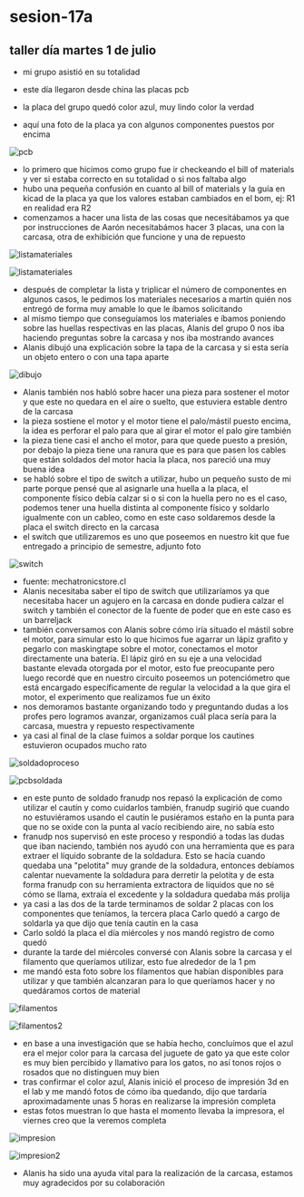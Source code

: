 # sesion-17a

## taller día martes 1 de julio

- mi grupo asistió en su totalidad
- este día llegaron desde china las placas pcb
- la placa del grupo quedó color azul, muy lindo color la verdad

- aquí una foto de la placa ya con algunos componentes puestos por encima

![pcb](./archivos/pcbplaca.jpg)

- lo primero que hicimos como grupo fue ir checkeando el bill of materials y ver si estaba correcto en su totalidad o si nos faltaba algo
- hubo una pequeña confusión en cuanto al bill of materials y la guía en kicad de la placa ya que los valores estaban cambiados en el bom, ej: R1 en realidad era R2
- comenzamos a hacer una lista de las cosas que necesitábamos ya que por instrucciones de Aarón necesitabámos hacer 3 placas, una con la carcasa, otra de exhibición que funcione y una de repuesto

![listamateriales](./archivos/listamateriales.jpg)

![listamateriales](./archivos/listamateriales2.jpg)

- después de completar la lista y triplicar el número de componentes en algunos casos, le pedimos los materiales necesarios a martín quién nos entregó de forma muy amable lo que le íbamos solicitando
- al mismo tiempo que conseguíamos los materiales e íbamos poniendo sobre las huellas respectivas en las placas, Alanis del grupo 0 nos iba haciendo preguntas sobre la carcasa y nos iba mostrando avances
- Alanis dibujó una explicación sobre la tapa de la carcasa y si esta sería un objeto entero o con una tapa aparte

 ![dibujo](./archivos/dibujoalanis.jpg)

- Alanis también nos habló sobre hacer una pieza para sostener el motor y que este no quedara en el aire o suelto, que estuviera estable dentro de la carcasa
- la pieza sostiene el motor y el motor tiene el palo/mástil puesto encima, la idea es perforar el palo para que al girar el motor el palo gire también
- la pieza tiene casi el ancho el motor, para que quede puesto a presión, por debajo la pieza tiene una ranura que es para que pasen los cables que están soldados del motor hacia la placa, nos pareció una muy buena idea
- se habló sobre el tipo de switch a utilizar, hubo un pequeño susto de mi parte porque pensé que al asignarle una huella a la placa, el componente físico debía calzar si o si con la huella pero no es el caso, podemos tener una huella distinta al componente físico y soldarlo igualmente con un cableo, como en este caso soldaremos desde la placa el switch directo en la carcasa
- el switch que utilizaremos es uno que poseemos en nuestro kit que fue entregado a principio de semestre, adjunto foto

![switch](./archivos/switch.jpg)

- fuente: mechatronicstore.cl
- Alanis necesitaba saber el tipo de switch que utilizaríamos ya que necesitaba hacer un agujero en la carcasa en donde pudiera calzar el switch y también el conector de la fuente de poder que en este caso es un barreljack
- también conversamos con Alanis sobre cómo iría situado el mástil sobre el motor, para simular esto lo que hicimos fue agarrar un lápiz grafito y pegarlo con maskingtape sobre el motor, conectamos el motor directamente una batería. El lápiz giró en su eje a una velocidad bastante elevada otorgada por el motor, esto fue preocupante pero luego recordé que en nuestro circuito poseemos un potenciómetro que está encargado específicamente de regular la velocidad a la que gira el motor, el experimento que realizamos fue un éxito
- nos demoramos bastante organizando todo y preguntando dudas a los profes pero logramos avanzar, organizamos cuál placa sería para la carcasa, muestra y repuesto respectivamente
- ya casi al final de la clase fuimos a soldar porque los cautines estuvieron ocupados mucho rato

![soldadoproceso](./archivos/soldadoproceso.jpg)

![pcbsoldada](./archivos/pcbsoldada.jpg)

- en este punto de soldado franudp nos repasó la explicación de como utilizar el cautín y como cuidarlos también, franudp sugirió que cuando no estuviéramos usando el cautín le pusiéramos estaño en la punta para que no se oxide con la punta al vacío recibiendo aire, no sabía esto
- franudp nos supervisó en este proceso y respondió a todas las dudas que iban naciendo, también nos ayudó con una herramienta que es para extraer el líquido sobrante de la soldadura. Esto se hacía cuando quedaba una "pelotita" muy grande de la soldadura, entonces debíamos calentar nuevamente la soldadura para derretir la pelotita y de esta forma franudp con su herramienta extractora de líquidos que no sé cómo se llama, extraía el excedente y la soldadura quedaba más prolija
- ya casi a las dos de la tarde terminamos de soldar 2 placas con los componentes que teníamos, la tercera placa Carlo quedó a cargo de soldarla ya que dijo que tenía cautín en la casa
- Carlo soldó la placa el día miércoles y nos mandó registro de como quedó
- durante la tarde del miércoles conversé con Alanis sobre la carcasa y el filamento que queríamos utilizar, esto fue alrededor de la 1 pm
- me mandó esta foto sobre los filamentos que habían disponibles para utilizar y que también alcanzaran para lo que queríamos hacer y no quedáramos cortos de material

![filamentos](./archivos/filamentos.jpg)

![filamentos2](./archivos/filamentoazul.jpg)

- en base a una investigación que se había hecho, concluímos que el azul era el mejor color para la carcasa del juguete de gato ya que este color es muy bien percibido y llamativo para los gatos, no así tonos rojos o rosados que no distinguen muy bien
- tras confirmar el color azul, Alanis inició el proceso de impresión 3d en el lab y me mandó fotos de cómo iba quedando, dijo que tardaría aproximadamente unas 5 horas en realizarse la impresión completa
- estas fotos muestran lo que hasta el momento llevaba la impresora, el viernes creo que la veremos completa

![impresion](./archivos/impresion3d.jpg)

![impresion2](./archivos/impresion3d2.jpg)

- Alanis ha sido una ayuda vital para la realización de la carcasa, estamos muy agradecidos por su colaboración
